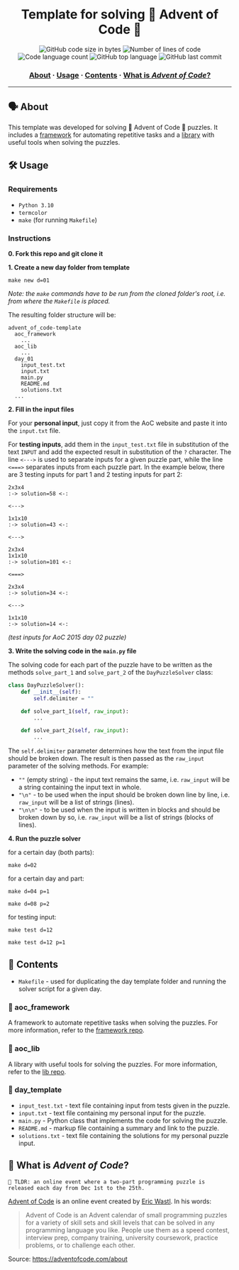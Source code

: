 <h1 align="center">
	Template for solving 🌟 Advent of Code 🎄
</h1>

<p align="center">
	<img alt="GitHub code size in bytes" src="https://img.shields.io/github/languages/code-size/appinha/advent_of_code-template?color=blueviolet" />
	<img alt="Number of lines of code" src="https://img.shields.io/tokei/lines/github/appinha/advent_of_code-template?color=blueviolet" />
	<img alt="Code language count" src="https://img.shields.io/github/languages/count/appinha/advent_of_code-template?color=blue" />
	<img alt="GitHub top language" src="https://img.shields.io/github/languages/top/appinha/advent_of_code-template?color=blue" />
	<img alt="GitHub last commit" src="https://img.shields.io/github/last-commit/appinha/advent_of_code-template?color=brightgreen" />
</p>

<h3 align="center">
	<a href="#%EF%B8%8F-about">About</a>
	<span> · </span>
	<a href="#%EF%B8%8F-usage">Usage</a>
	<span> · </span>
	<a href="#-contents">Contents</a>
	<span> · </span>
	<a href="#-what-is-advent-of-code">What is <i>Advent of Code</i>?</a>
</h3>

---

## 🗣️ About

This template was developed for solving 🌟 Advent of Code 🎄 puzzles. It includes a [framework](https://github.com/appinha/aoc_framework) for automating repetitive tasks and a [library](https://github.com/appinha/aoc_lib) with useful tools when solving the puzzles.

## 🛠️ Usage

### Requirements

- `Python 3.10`
- `termcolor`
- `make` (for running `Makefile`)

### Instructions

**0. Fork this repo and git clone it**

**1. Create a new day folder from template**

```shell
make new d=01
```

_Note: the `make` commands have to be run from the cloned folder's root, i.e. from where the `Makefile` is placed._

The resulting folder structure will be:
```
advent_of_code-template
  aoc_framework
    ...
  aoc_lib
    ...
  day_01
    input_test.txt
    input.txt
    main.py
    README.md
    solutions.txt
  ...
```

**2. Fill in the input files**

For your **personal input**, just copy it from the AoC website and paste it into the `input.txt` file.

For **testing inputs**, add them in the `input_test.txt` file in substitution of the text `INPUT` and add the expected result in substitution of the `?` character. The line `<--->` is used to separate inputs for a given puzzle part, while the line `<===>` separates inputs from each puzzle part. In the example below, there are 3 testing inputs for part 1 and 2 testing inputs for part 2:

```
2x3x4
:-> solution=58 <-:

<--->

1x1x10
:-> solution=43 <-:

<--->

2x3x4
1x1x10
:-> solution=101 <-:

<===>

2x3x4
:-> solution=34 <-:

<--->

1x1x10
:-> solution=14 <-:
```

_(test inputs for AoC 2015 day 02 puzzle)_

**3. Write the solving code in the `main.py` file**

The solving code for each part of the puzzle have to be written as the methods `solve_part_1` and `solve_part_2` of the `DayPuzzleSolver` class:

```python
class DayPuzzleSolver():
    def __init__(self):
        self.delimiter = ""

    def solve_part_1(self, raw_input):
        ...

    def solve_part_2(self, raw_input):
        ...
```

The `self.delimiter` parameter determines how the text from the input file should be broken down. The result is then passed as the `raw_input` parameter of the solving methods. For example:

- `""` (empty string) - the input text remains the same, i.e. `raw_input` will be a string containing the input text in whole.
- `"\n"` - to be used when the input should be broken down line by line, i.e. `raw_input` will be a list of strings (lines).
- `"\n\n"` - to be used when the input is written in blocks and should be broken down by so, i.e. `raw_input` will be a list of strings (blocks of lines).

**4. Run the puzzle solver**

for a certain day (both parts):

```shell
make d=02
```

for a certain day and part:

```shell
make d=04 p=1
```

```shell
make d=08 p=2
```

for testing input:

```shell
make test d=12
```

```shell
make test d=12 p=1
```

## 📑 Contents

* `Makefile` - used for duplicating the day template folder and running the solver script for a given day.

### 📂 aoc_framework

A framework to automate repetitive tasks when solving the puzzles. For more information, refer to the [framework repo](https://github.com/appinha/aoc_framework).

### 📂 aoc_lib

A library with useful tools for solving the puzzles. For more information, refer to the [lib repo](https://github.com/appinha/aoc_lib).

### 📂 day_template

* `input_test.txt` - text file containing input from tests given in the puzzle.
* `input.txt` - text file containing my personal input for the puzzle.
* `main.py` - Python class that implements the code for solving the puzzle.
* `README.md` - markup file containing a summary and link to the puzzle.
* `solutions.txt` - text file containing the solutions for my personal puzzle input.

## 🌟 What is *Advent of Code*?

	🚀 TLDR: an online event where a two-part programming puzzle is released each day from Dec 1st to the 25th.

[Advent of Code](http://adventofcode.com) is an online event created by [Eric Wastl](http://was.tl/). In his words:

> Advent of Code is an Advent calendar of small programming puzzles for a variety of skill sets and skill levels that can be solved in any programming language you like. People use them as a speed contest, interview prep, company training, university coursework, practice problems, or to challenge each other.

Source: https://adventofcode.com/about
